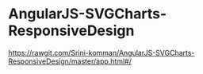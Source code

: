 # AngularJS-SVGCharts-ResponsiveDesign
https://rawgit.com/Srini-komman/AngularJS-SVGCharts-ResponsiveDesign/master/app.html#/
